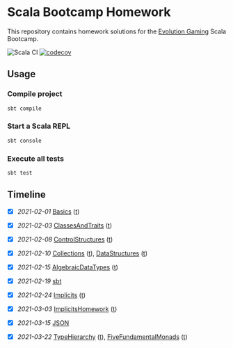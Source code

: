 # Scala Bootcamp Homework
This repository contains homework solutions for the [Evolution Gaming](https://eng.evolutiongaming.com/) Scala Bootcamp.

![Scala CI](https://github.com/rokinsky/scala-bootcamp-homework/workflows/Scala%20CI/badge.svg)
[![codecov](https://codecov.io/gh/rokinsky/scala-bootcamp-homework/branch/master/graph/badge.svg?token=H4IM3LI4EK)](https://codecov.io/gh/rokinsky/scala-bootcamp-homework)

## Usage

### Compile project

```bash
sbt compile
```

### Start a Scala REPL

```bash
sbt console
```

### Execute all tests

```bash
sbt test
```

## Timeline

- [x] *2021-02-01*
  [Basics](src/main/scala/com/evolutiongaming/bootcamp/basics/Basics.scala)
  ([t](src/test/scala/com/evolutiongaming/bootcamp/basics/BasicsSpec.scala))

- [x] *2021-02-03*
  [ClassesAndTraits](src/main/scala/com/evolutiongaming/bootcamp/basics/ClassesAndTraits.scala)
  ([t](src/test/scala/com/evolutiongaming/bootcamp/basics/ClassesAndTraitsSpec.scala))

- [x] *2021-02-08*
  [ControlStructures](src/main/scala/com/evolutiongaming/bootcamp/basics/ControlStructures.scala)
  ([t](src/test/scala/com/evolutiongaming/bootcamp/basics/ControlStructuresSpec.scala))

- [x] *2021-02-10*
  [Collections](src/main/scala/com/evolutiongaming/bootcamp/basics/Collections.scala)
  ([t](src/test/scala/com/evolutiongaming/bootcamp/basics/CollectionsSpec.scala)),
  [DataStructures](src/main/scala/com/evolutiongaming/bootcamp/basics/DataStructures.scala)
  ([t](src/test/scala/com/evolutiongaming/bootcamp/basics/DataStructuresSpec.scala))

- [x] *2021-02-15*
  [AlgebraicDataTypes](src/main/scala/com/evolutiongaming/bootcamp/adt/AlgebraicDataTypes.scala)
  ([t](src/test/scala/com/evolutiongaming/bootcamp/adt/AlgebraicDataTypesSpec.scala))

- [x] *2021-02-19*
  [sbt](https://github.com/rokinsky/sbt-bulky-sources)

- [x] *2021-02-24*
  [Implicits](src/main/scala/com/evolutiongaming/bootcamp/typeclass/Implicits.scala)
  ([t](src/test/scala/com/evolutiongaming/bootcamp/typeclass/ImplicitsSpec.scala))

- [x] *2021-03-03*
  [ImplicitsHomework](src/main/scala/com/evolutiongaming/bootcamp/typeclass/ImplicitsHomework.scala)
  ([t](src/test/scala/com/evolutiongaming/bootcamp/typeclass/ImplicitsHomeworkSpec.scala))

- [x] *2021-03-15*
  [JSON](src/test/scala/com/evolutiongaming/bootcamp/json/HomeworkSpec.scala)

- [x] *2021-03-22*
  [TypeHierarchy](src/main/scala/com/evolutiongaming/bootcamp/cats/TypeHierarchy.scala)
  ([t](src/test/scala/com/evolutiongaming/bootcamp/cats/TypeHierarchySpec.scala)),
  [FiveFundamentalMonads](src/main/scala/com/evolutiongaming/bootcamp/cats/FiveFundamentalMonads.scala)
  ([t](src/test/scala/com/evolutiongaming/bootcamp/cats/FiveFundamentalMonadsSpec.scala))
